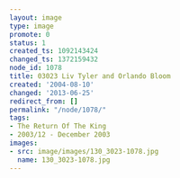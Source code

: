 ```yaml
---
layout: image
type: image
promote: 0
status: 1
created_ts: 1092143424
changed_ts: 1372159432
node_id: 1078
title: 03023 Liv Tyler and Orlando Bloom
created: '2004-08-10'
changed: '2013-06-25'
redirect_from: []
permalink: "/node/1078/"
tags:
- The Return Of The King
- 2003/12 - December 2003
images:
- src: image/images/130_3023-1078.jpg
  name: 130_3023-1078.jpg
---
```



